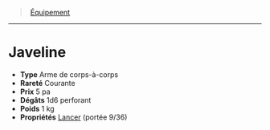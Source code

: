 ﻿---
!EquipmentItem
Type: Arme de corps-à-corps
Price: 5 pa
Weight: 1 kg
Rarity: Courante
Damages: 1d6 perforant
Properties: '[Lancer](hd_weapons_lancer.md) (portée 9/36)'
Id: equipment_hd.md#javeline
ParentLink: equipment_hd.md#Équipement
Name: Javeline
ParentName: Équipement
NameLevel: 1
Attributes: {}
---
> [Équipement](hd_equipment.md)

---

# Javeline

- **Type** Arme de corps-à-corps
- **Rareté** Courante
- **Prix** 5 pa
- **Dégâts** 1d6 perforant
- **Poids** 1 kg
- **Propriétés** [Lancer](hd_weapons_lancer.md) (portée 9/36)

